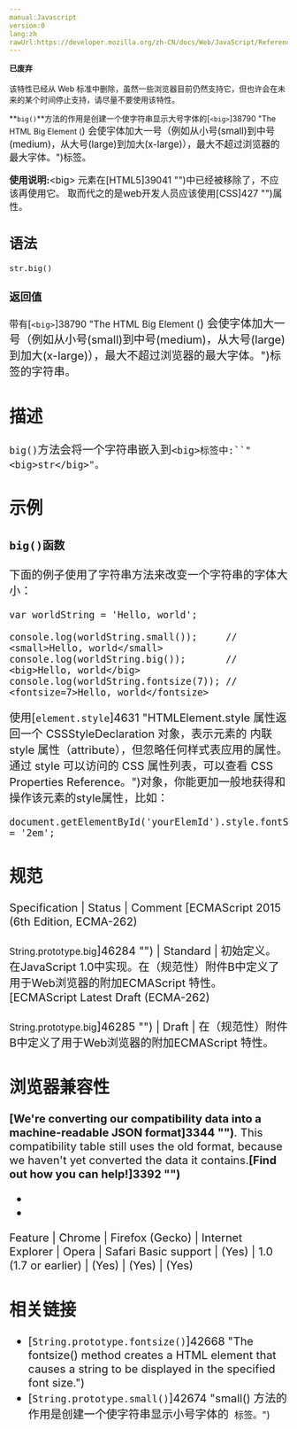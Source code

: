 ```yaml
---
manual:Javascript
version:0
lang:zh
rawUrl:https://developer.mozilla.org/zh-CN/docs/Web/JavaScript/Reference/Global_Objects/String/big
---
```






**已废弃**<br></br>该特性已经从 Web 标准中删除，虽然一些浏览器目前仍然支持它，但也许会在未来的某个时间停止支持，请尽量不要使用该特性。





**`big()`**方法的作用是创建一个使字符串显示大号字体的[`<big>`]38790 "The HTML Big Element (<big>) 会使字体加大一号（例如从小号(small)到中号(medium)，从大号(large)到加大(x-large)），最大不超过浏览器的最大字体。")标签。



**使用说明:**&lt;big&gt; 元素在[HTML5]39041 "")中已经被移除了，不应该再使用它。 取而代之的是web开发人员应该使用[CSS]427 "")属性。



## 语法<a name="语法"></a>

```
str.big()
```

### 返回值<a name="返回值"></a>


带有[`<big>`]38790 "The HTML Big Element (<big>) 会使字体加大一号（例如从小号(small)到中号(medium)，从大号(large)到加大(x-large)），最大不超过浏览器的最大字体。")标签的字符串。


## 描述<a name="描述"></a>


`big()`方法会将一个字符串嵌入到`<big>标签中:``"<big>str</big>"。`


## 示例<a name="示例"></a>

### `big()函数`<a name="使用big()函数"></a>


下面的例子使用了字符串方法来改变一个字符串的字体大小：


```
var worldString = 'Hello, world';

console.log(worldString.small());     // <small>Hello, world</small>
console.log(worldString.big());       // <big>Hello, world</big>
console.log(worldString.fontsize(7)); // <fontsize=7>Hello, world</fontsize>
```


使用[`element.style`]4631 "HTMLElement.style 属性返回一个 CSSStyleDeclaration 对象，表示元素的 内联style 属性（attribute），但忽略任何样式表应用的属性。 通过 style 可以访问的 CSS 属性列表，可以查看 CSS Properties Reference。")对象，你能更加一般地获得和操作该元素的style属性，比如：


```
document.getElementById('yourElemId').style.fontSize = '2em';
```

## 规范<a name="规范"></a>

Specification | Status | Comment 
[ECMAScript 2015 (6th Edition, ECMA-262)<br></br><small>String.prototype.big</small>]46284 "") | Standard | 初始定义。 在JavaScript 1.0中实现。在（规范性）附件B中定义了用于Web浏览器的附加ECMAScript 特性。 
[ECMAScript Latest Draft (ECMA-262)<br></br><small>String.prototype.big</small>]46285 "") | Draft | 在（规范性）附件B中定义了用于Web浏览器的附加ECMAScript 特性。 


## 浏览器兼容性<a name="浏览器兼容性"></a>


**[We&#39;re converting our compatibility data into a machine-readable JSON format]3344 "")**. This compatibility table still uses the old format, because we haven&#39;t yet converted the data it contains.**[Find out how you can help!]3392 "")**


* 
* 

Feature | Chrome | Firefox (Gecko) | Internet Explorer | Opera | Safari 
Basic support | (Yes) | 1.0 (1.7 or earlier) | (Yes) | (Yes) | (Yes) 





## 相关链接<a name="相关链接"></a>

* [`String.prototype.fontsize()`]42668 "The fontsize() method creates a <font> HTML element that causes a string to be displayed in the specified font size.")
* [`String.prototype.small()`]42674 "small() 方法的作用是创建一个使字符串显示小号字体的 <small> 标签。")



